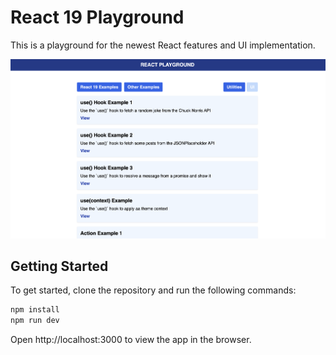 # React 19 Playground

This is a playground for the newest React features and UI implementation.

![ScreenShot](https://raw.githubusercontent.com/MingyangXiaKira/ReactPlayground/master/public/screenshot.png)


## Getting Started

To get started, clone the repository and run the following commands:

```bash
npm install
npm run dev
```

Open http://localhost:3000 to view the app in the browser.
